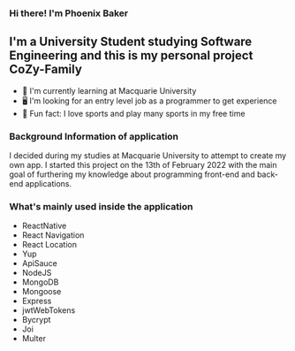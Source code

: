 ### Hi there! I'm Phoenix Baker

## I'm a University Student studying Software Engineering and this is my personal project CoZy-Family

- 📖 I'm currently learning at Macquarie University
- 🖥️ I'm looking for an entry level job as a programmer to get experience
- 🏀 Fun fact: I love sports and play many sports in my free time

### Background Information of application

I decided during my studies at Macquarie University to attempt to create my own app. I started this project on the 13th of February 2022 with the main goal of furthering my knowledge about programming front-end and back-end applications.

### What's mainly used inside the application

- ReactNative
- React Navigation
- React Location
- Yup
- ApiSauce
- NodeJS
- MongoDB
- Mongoose
- Express
- jwtWebTokens
- Bycrypt
- Joi
- Multer
